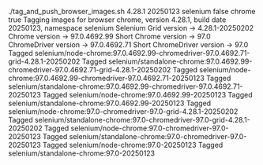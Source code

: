 ./tag_and_push_browser_images.sh 4.28.1 20250123 selenium false chrome true
Tagging images for browser chrome, version 4.28.1, build date 20250123, namespace selenium
Selenium Grid version -> 4.28.1-20250202
Chrome version -> 97.0.4692.99
Short Chrome version -> 97.0
ChromeDriver version -> 97.0.4692.71
Short ChromeDriver version -> 97.0
Tagged selenium/node-chrome:97.0.4692.99-chromedriver-97.0.4692.71-grid-4.28.1-20250202
Tagged selenium/standalone-chrome:97.0.4692.99-chromedriver-97.0.4692.71-grid-4.28.1-20250202
Tagged selenium/node-chrome:97.0.4692.99-chromedriver-97.0.4692.71-20250123
Tagged selenium/standalone-chrome:97.0.4692.99-chromedriver-97.0.4692.71-20250123
Tagged selenium/node-chrome:97.0.4692.99-20250123
Tagged selenium/standalone-chrome:97.0.4692.99-20250123
Tagged selenium/node-chrome:97.0-chromedriver-97.0-grid-4.28.1-20250202
Tagged selenium/standalone-chrome:97.0-chromedriver-97.0-grid-4.28.1-20250202
Tagged selenium/node-chrome:97.0-chromedriver-97.0-20250123
Tagged selenium/standalone-chrome:97.0-chromedriver-97.0-20250123
Tagged selenium/node-chrome:97.0-20250123
Tagged selenium/standalone-chrome:97.0-20250123

